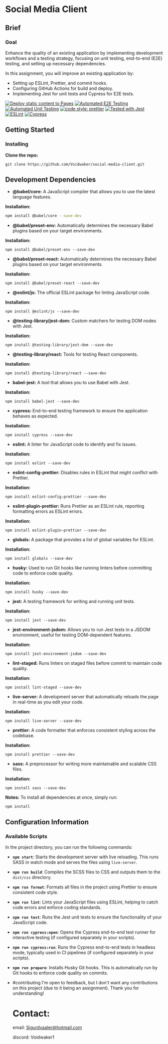 # Social Media Client

## Brief

### Goal

Enhance the quality of an existing application by implementing development workflows and a testing strategy, focusing on unit testing, end-to-end (E2E) testing, and setting up necessary dependencies.

In this assignment, you will improve an existing application by:

- Setting up ESLint, Prettier, and commit hooks.
- Configuring GitHub Actions for build and deploy.
- Implementing Jest for unit tests and Cypress for E2E tests.

[![Deploy static content to Pages](https://github.com/Voidwaker/social-media-client/actions/workflows/pages.yml/badge.svg?branch=workflow)](https://github.com/Voidwaker/social-media-client/actions/workflows/pages.yml)
[![Automated E2E Testing](https://github.com/Voidwaker/social-media-client/actions/workflows/e2e-tests.yml/badge.svg)](https://github.com/Voidwaker/social-media-client/actions/workflows/e2e-tests.yml)
[![Automated Unit Testing](https://github.com/Voidwaker/social-media-client/actions/workflows/unit-tests.yml/badge.svg)](https://github.com/Voidwaker/social-media-client/actions/workflows/unit-tests.yml)
[![code style: prettier](https://img.shields.io/badge/code_style-prettier-ff69b4.svg)](https://github.com/prettier/prettier)
[![Tested with Jest](https://img.shields.io/badge/tested_with-jest-99424f.svg)](https://jestjs.io/)
[![ESLint](https://img.shields.io/badge/linted_with-eslint-4b32c3.svg)](https://eslint.org/)
[![Cypress](https://img.shields.io/badge/tested_with-Cypress-04C38E.svg)](https://www.cypress.io/)

## Getting Started

### Installing

**Clone the repo:**

```
git clone https://github.com/Voidwaker/social-media-client.git
```
## Development Dependencies

* **@babel/core:**
A JavaScript compiler that allows you to use the latest language features.

**Installation:**
```bash
npm install @babel/core --save-dev
```
* **@babel/preset-env:**
Automatically determines the necessary Babel plugins based on your target environments.

**Installation:**
```
npm install @babel/preset-env --save-dev
```
* **@babel/preset-react:**
Automatically determines the necessary Babel plugins based on your target environments.

**Installation:**
```
npm install @babel/preset-react --save-dev
```
* **@eslint/js:**
The official ESLint package for linting JavaScript code.

**Installation:**
```
npm install @eslint/js --save-dev
```
* **@testing-library/jest-dom:**
Custom matchers for testing DOM nodes with Jest.

**Installation:**
```
npm install @testing-library/jest-dom --save-dev
```
* **@testing-library/react:**
Tools for testing React components.

**Installation:**

```
npm install @testing-library/react --save-dev
```
* **babel-jest:**
A tool that allows you to use Babel with Jest.

**Installation:**
```
npm install babel-jest --save-dev
```
* **cypress:**
End-to-end testing framework to ensure the application behaves as expected.

**Installation:**
```
npm install cypress --save-dev
```
* **eslint:**
A linter for JavaScript code to identify and fix issues.

**Installation:**
```
npm install eslint --save-dev
```
* **eslint-config-prettier:**
Disables rules in ESLint that might conflict with Prettier.

**Installation:**
```
npm install eslint-config-prettier --save-dev
```
* **eslint-plugin-prettier:**
Runs Prettier as an ESLint rule, reporting formatting errors as ESLint errors.

**Installation:**
```
npm install eslint-plugin-prettier --save-dev
```
* **globals:**
A package that provides a list of global variables for ESLint.

**Installation:**
```
npm install globals --save-dev
```
* **husky:**
Used to run Git hooks like running linters before committing code to enforce code quality.

**Installation:**
```
npm install husky --save-dev
```
* **jest:**
A testing framework for writing and running unit tests.

**Installation:**
```
npm install jest --save-dev
```
* **jest-environment-jsdom:**
Allows you to run Jest tests in a JSDOM environment, useful for testing DOM-dependent features.

**Installation:**
```
npm install jest-environment-jsdom --save-dev
```
* **lint-staged:**
Runs linters on staged files before commit to maintain code quality.

**Installation:**
```
npm install lint-staged --save-dev
```
* **live-server:**
A development server that automatically reloads the page in real-time as you edit your code.

**Installation:**
```
npm install live-server --save-dev
```
* **prettier:**
A code formatter that enforces consistent styling across the codebase.

**Installation:**
```
npm install prettier --save-dev
```
* **sass:**
A preprocessor for writing more maintainable and scalable CSS files.

**Installation:**
```
npm install sass --save-dev
```
**Notes:**
To install all dependencies at once, simply run:
```
npm install
```
## Configuration Information

### Available Scripts

In the project directory, you can run the following commands:

- **`npm start`**: Starts the development server with live reloading. This runs SASS in watch mode and serves the files using `live-server`.

- **`npm run build`**: Compiles the SCSS files to CSS and outputs them to the `dist/css` directory.

- **`npm run format`**: Formats all files in the project using Prettier to ensure consistent code style.

- **`npm run lint`**: Lints your JavaScript files using ESLint, helping to catch code errors and enforce coding standards.

- **`npm run test`**: Runs the Jest unit tests to ensure the functionality of your JavaScript code.

- **`npm run cypress:open`**: Opens the Cypress end-to-end test runner for interactive testing (if configured separately in your scripts).

- **`npm run cypress:run`**: Runs the Cypress end-to-end tests in headless mode, typically used in CI pipelines (if configured separately in your scripts).

- **`npm run prepare`**: Installs Husky Git hooks. This is automatically run by Git hooks to enforce code quality on commits.
- 
  #contributing
  I'm open to feedback, but I don't want any contributions on this project (due to it being an assignment). Thank you for understanding!

  # Contact:
  email: Sigurdvaaler@hotmail.com
  
  discord: Voidwaker1
